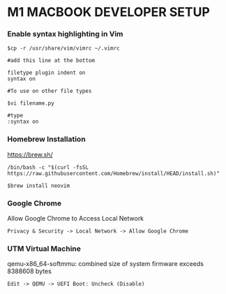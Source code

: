 # M1 MACBOOK DEVELOPER SETUP

### Enable syntax highlighting in Vim
```vim
$cp -r /usr/share/vim/vimrc ~/.vimrc

#add this line at the bottom

filetype plugin indent on
syntax on
```
```vim
#To use on other file types

$vi filename.py

#type 
:syntax on
```
### Homebrew Installation
https://brew.sh/
```vim
/bin/bash -c "$(curl -fsSL https://raw.githubusercontent.com/Homebrew/install/HEAD/install.sh)"
```
```vim
$brew install neovim
```
### Google Chrome
Allow Google Chrome to Access Local Network
```
Privacy & Security -> Local Network -> Allow Google Chrome
```
### UTM Virtual Machine
qemu-x86_64-softmmu: combined size of system firmware exceeds 8388608 bytes
```
Edit -> QEMU -> UEFI Boot: Uncheck (Disable)
```

